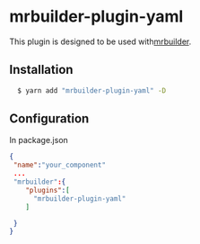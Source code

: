 mrbuilder-plugin-yaml
===
This plugin is designed to be used with[mrbuilder](https://github.com/jspears/mrbuilder).

## Installation
```sh
  $ yarn add "mrbuilder-plugin-yaml" -D
```
## Configuration
In package.json
```json
{
 "name":"your_component"
 ...
 "mrbuilder":{
    "plugins":[
      "mrbuilder-plugin-yaml"
    ]

 }
}
```
